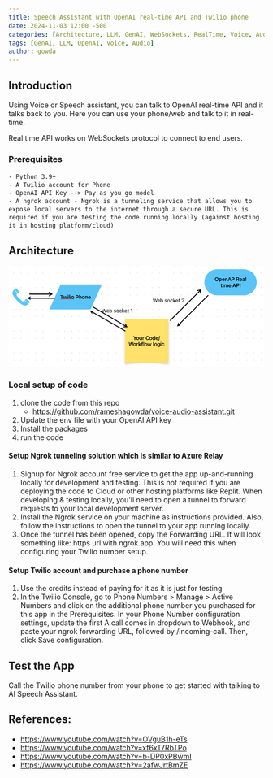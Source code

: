 ```yaml
---
title: Speech Assistant with OpenAI real-time API and Twilio phone
date: 2024-11-03 12:00 -500
categories: [Architecture, LLM, GenAI, WebSockets, RealTime, Voice, Audio]
tags: [GenAI, LLM, OpenAI, Voice, Audio]
author: gowda
---
```


## Introduction

Using Voice or Speech assistant, you can talk to OpenAI real-time API and it talks back to you. Here you can use your phone/web and talk to it in real-time.

Real time API works on WebSockets protocol to connect to end users.

### Prerequisites

    - Python 3.9+
    - A Twilio account for Phone
    - OpenAI API Key --> Pay as you go model
    - A ngrok account - Ngrok is a tunneling service that allows you to expose local servers to the internet through a secure URL. This is required if you are testing the code running locally (against hosting it in hosting platform/cloud)

## Architecture

![Desktop View](/assets/img/voice-assistant.png)

### Local setup of code

1. clone the code from this repo
   - <https://github.com/rameshagowda/voice-audio-assistant.git>
2. Update the env file with your OpenAI API key
3. Install the packages
4. run the code

#### Setup Ngrok tunneling solution which is similar to Azure Relay

1. Signup for Ngrok account free service to get the app up-and-running locally for development and testing. This is not required if you are deploying the code to Cloud or other hosting platforms like Replit. When developing & testing locally, you'll need to open a tunnel to forward requests to your local development server.
2. Install the Ngrok service on your machine as instructions provided. Also, follow the instructions to open the tunnel to your app running locally.
3. Once the tunnel has been opened, copy the Forwarding URL. It will look something like: https url with ngrok.app. You will need this when configuring your Twilio number setup.

#### Setup Twilio account and purchase a phone number

1. Use the credits instead of paying for it as it is just for testing
2. In the Twilio Console, go to Phone Numbers > Manage > Active Numbers and click on the additional phone number you purchased for this app in the Prerequisites.
   In your Phone Number configuration settings, update the first A call comes in dropdown to Webhook, and paste your ngrok forwarding URL, followed by /incoming-call. Then, click Save configuration.

## Test the App

Call the Twilio phone number from your phone to get started with talking to AI Speech Assistant.

## References:

- <https://www.youtube.com/watch?v=OVguB1h-eTs>
- <https://www.youtube.com/watch?v=xf6xT7RbTPo>
- <https://www.youtube.com/watch?v=b-DP0xPBwmI>
- <https://www.youtube.com/watch?v=2afwJrtBmZE>
